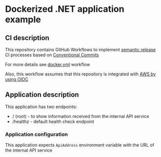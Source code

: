 # Dockerized .NET application example

## CI description

This repository contains GitHub Workflows to implement [semantic release](https://github.com/semantic-release/semantic-release) CI processes based on [Conventional Commits](https://www.conventionalcommits.org/en/v1.0.0/)

For more details see [docker.yml](./.github/workflows/docker.yml) workflow

Also, this workflow assumes that this repository is integrated with [AWS by using OIDC](https://docs.github.com/en/actions/deployment/security-hardening-your-deployments/configuring-openid-connect-in-amazon-web-services)

## Application description

This application has two endpoints:

* / (root) - to show information received from the internal API service
* /healthz - default health check endpoint

### Application configuration

This application expects `ApiAddress` environment variable with the URL of the internal API service
